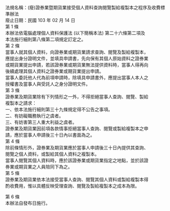 法規名稱：(廢)證券業暨期貨業接受個人資料查詢閱覽製給複製本之程序及收費標準辦法  
廢止日期：民國 103 年 02 月 14 日  
第 1 條  
本辦法依電腦處理個人資料保護法 (以下簡稱本法) 第二十六條第二項及  
本法施行細則第八條第二項規定訂定之。  
第 2 條  
當事人就其個人資料，向證券業或期貨業請求查詢、閱覽及製給複製本，  
應提出身分證明文件，並填具申請書，先向保有其個人原始資料之證券業  
或期貨業提出申請，若該證券業或期貨業無法提供資料時，當事人得再向  
後續處理其個人資料之證券業或期貨業提出申請。  
當事人委託他人代為前項申請時，除填具申請書外，應提出當事人本人之  
授權書及當事人與受託人之身分證明文件。  
第 3 條  
證券業及期貨業除有下列情形之一外，不得拒絕當事人查詢、閱覽、製給  
複製本之請求：  
一、依本法施行細則第三十九條規定得不公告之事項。  
二、有妨礙職務執行之虞者。  
三、有妨害第三人重大利益之虞者。  
證券業及期貨業因前項各款情事拒絕當事人查詢、閱覽或製給複製本之申  
請，應於當事人申請後三十日內以書面為之。  
第 4 條  
除前條情形外，證券業及期貨業應於當事人申請後三十日內提供其查詢、  
閱覽之個人資料，或製給其個人資料之複製本。  
當事人閱覽其個人資料時，應於該證券業或期貨業指定之地點，並於該證  
券業或期貨業之人員陪同下為之。  
第 5 條  
證券業及期貨業依本法接受當事人查詢、閱覽其個人資料或製給複製本得  
酌收費用，惟以具體反映受理查詢、閱覽及製給複製本之成本為限。  


第 6 條  
本辦法自發布日施行。  



